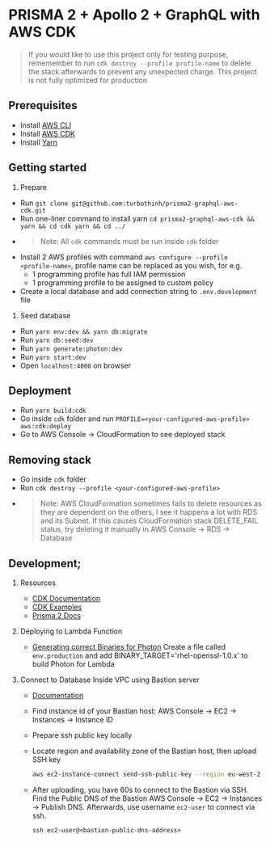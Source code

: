 # PRISMA 2 + Apollo 2 + GraphQL with AWS CDK

> If you would like to use this project only for testing purpose, rememember to run `cdk destroy --profile profile-name` to delete the stack afterwards to prevent any unexpected charge.
> This project is not fully optimized for production

## Prerequisites

- Install [AWS CLI](https://docs.aws.amazon.com/cli/latest/userguide/install-macos.html)
- Install [AWS CDK](https://docs.aws.amazon.com/cdk/latest/guide/home.html)
- Install [Yarn](https://yarnpkg.com/lang/en/docs/install/#mac-stable)

## Getting started

1. Prepare

- Run `git clone git@github.com:turbothinh/prisma2-graphql-aws-cdk.git`
- Run one-liner command to install yarn `cd prisma2-graphql-aws-cdk && yarn && cd cdk yarn && cd ../`
- > Note: All `cdk` commands must be run inside `cdk` folder
- Install 2 AWS profiles with command `aws configure --profile <profile-name>`, profile name can be replaced as you wish, for e.g.
  - 1 programming profile has full IAM permission
  - 1 programming profile to be assigned to custom policy
- Create a local database and add connection string to `.env.development` file

1. Seed database

- Run `yarn env:dev && yarn db:migrate`
- Run `yarn db:seed:dev`
- Run `yarn generate:photon:dev`
- Run `yarn start:dev`
- Open `localhost:4000` on browser

## Deployment

- Run `yarn build:cdk`
- Go inside `cdk` folder and run `PROFILE=<your-configured-aws-profile> aws:cdk:deploy`
- Go to AWS Console -> CloudFormation to see deployed stack

## Removing stack

- Go inside `cdk` folder
- Run `cdk destroy --profile <your-configured-aws-profile>`
- > Note: AWS CloudFormation sometimes fails to delete resources as they are dependent on the others, I see it happens a lot with RDS and its Subnet. If this causes CloudFormation stack DELETE_FAIL status, try deleting it manually in AWS Console -> RDS -> Database

## Development;

1. Resources

   - [CDK Documentation](https://docs.aws.amazon.com/cdk/api/latest/typescript/api/index.html)
   - [CDK Examples](https://github.com/aws-samples/aws-cdk-examples/tree/master/typescript)
   - [Prisma 2 Docs](https://github.com/prisma/prisma2/tree/master/docs)

2. Deploying to Lambda Function
   - [Generating correct Binaries for Photon](https://github.com/prisma/specs/blob/master/binaries/Readme.md#1-development-machine-is-mac-but-the-deployment-platform-is-aws-lambda)
     Create a file called `env.production` and add BINARY_TARGET='rhel-openssl-1.0.x' to build Photon for Lambda

3) Connect to Database Inside VPC using Bastion server

   - [Documentation](https://aws.amazon.com/de/blogs/compute/new-using-amazon-ec2-instance-connect-for-ssh-access-to-your-ec2-instances/)
   - Find instance id of your Bastian host: AWS Console -> EC2 -> Instances -> Instance ID
   - Prepare ssh public key locally
   - Locate region and availability zone of the Bastian host, then upload SSH key

     ```bash
     aws ec2-instance-connect send-ssh-public-key --region eu-west-2 --instance-id i-0d390c831797b24f2 --availability-zone eu-west-2a --instance-os-user <your-aws-profile> --ssh-public-key file://~/.ssh/id_rsa.pub --profile <your-aws-profile>
     ```

   - After uploading, you have 60s to connect to the Bastion via SSH. Find the Public DNS of the Bastion AWS Console -> EC2 -> Instances -> Publish DNS. Afterwards, use username `ec2-user` to connect via ssh.

     ```
     ssh ec2-user@<bastion-public-dns-address>
     ```
